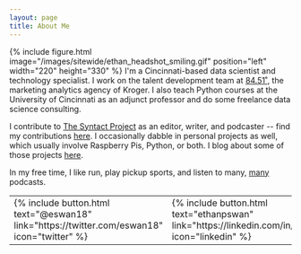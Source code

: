 ```yaml
---
layout: page
title: About Me
---
```


{% include figure.html image="/images/sitewide/ethan_headshot_smiling.gif" position="left" width="220" height="330" %}
I'm a Cincinnati-based data scientist and technology specialist. I work on the talent development team at <a href="http://www.8451.com">84.51˚</a>, the marketing analytics agency of Kroger.
I also teach Python courses at the University of Cincinnati as an adjunct professor and do some freelance data science consulting.

I contribute to [The Syntact Project](http://syntactproject.com) as an editor, writer, and podcaster --
find my contributions [here](http://syntactproject.com/contributors/ethan_swan.html).
I occasionally dabble in personal projects as well, which usually involve Raspberry Pis, Python, or both.
I blog about some of those projects [here](/).

In my free time, I like run, play pickup sports, and listen to many, [many](/rec_content.html) podcasts.




<table><tr>
<td>
  {% include button.html text="@eswan18" link="https://twitter.com/eswan18" icon="twitter" %}
</td><td>
  {% include button.html text="ethanpswan" link="https://linkedin.com/in/ethanpswan" icon="linkedin" %}
</td><td>
  {% include button.html text="eswan18" link="https://github.com/eswan18" icon="github" %}
</td>
